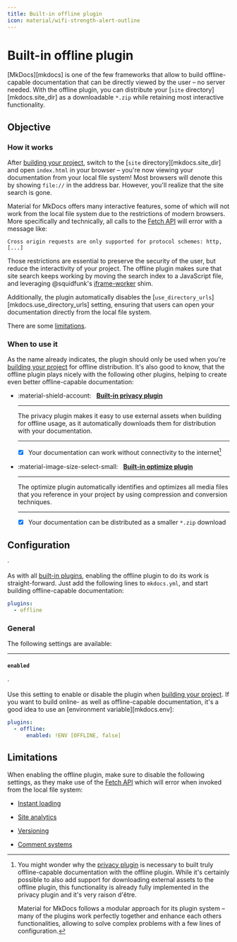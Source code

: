```yaml
---
title: Built-in offline plugin
icon: material/wifi-strength-alert-outline
---
```



# Built-in offline plugin

[MkDocs][mkdocs] is one of the few frameworks that allow to build offline-capable
documentation that can be directly viewed by the user – no server needed. With
the offline plugin, you can distribute your [`site` directory][mkdocs.site_dir]
as a downloadable `*.zip` while retaining most interactive functionality.

## Objective

### How it works

After [building your project], switch to the [`site` directory][mkdocs.site_dir]
and open `index.html` in your browser – you're now viewing your documentation
from your local file system! Most browsers will denote this by showing `file://`
in the address bar. However, you'll realize that the site search is gone.

Material for MkDocs offers many interactive features, some of which will not
work from the local file system due to the restrictions of modern browsers. More
specifically and technically, all calls to the [Fetch API] will error with a
message like:

```
Cross origin requests are only supported for protocol schemes: http, [...]
```

Those restrictions are essential to preserve the security of the user, but
reduce the interactivity of your project. The offline plugin makes sure that
site search keeps working by moving the search index to a JavaScript file,
and leveraging @squidfunk's [iframe-worker] shim.

Additionally, the plugin automatically disables the
[`use_directory_urls`][mkdocs.use_directory_urls] setting, ensuring that users
can open your documentation directly from the local file system.

There are some [limitations].

  [building your project]: ../creating-your-site.md#building-your-site
  [Fetch API]: https://developer.mozilla.org/en-US/docs/Web/API/Fetch_API
  [iframe-worker]: https://github.com/squidfunk/iframe-worker
  [limitations]: #limitations

### When to use it

As the name already indicates, the plugin should only be used when you're
[building your project] for offline distribution. It's also good to know, that
the offline plugin plays nicely with the following other plugins, helping to
create even better offline-capable documentation:

<div class="grid cards" markdown>

-   :material-shield-account: &nbsp; __[Built-in privacy plugin]__

    ---

    The privacy plugin makes it easy to use external assets when building for
    offline usage, as it automatically downloads them for distribution with
    your documentation.

    ---

    - [x] Your documentation can work without connectivity to the internet[^1]

-   :material-image-size-select-small: &nbsp; __[Built-in optimize plugin]__

    ---

    The optimize plugin automatically identifies and optimizes all media files
    that you reference in your project by using compression and conversion
    techniques.

    ---

    - [x] Your documentation can be distributed as a smaller `*.zip` download

</div>

  [^1]:
    You might wonder why the [privacy plugin][Built-in privacy plugin] is
    necessary to built truly offline-capable documentation with the offline
    plugin. While it's certainly possible to also add support for downloading
    external assets to the offline plugin, this functionality is already
    fully implemented in the privacy plugin and it's very raison d'être.

    Material for MkDocs follows a modular approach for its plugin system – many
    of the plugins work perfectly together and enhance each others
    functionalities, allowing to solve complex problems with a few lines
    of configuration.

  [Built-in privacy plugin]: privacy.md
  [Built-in optimize plugin]: optimize.md

## Configuration

<!-- md:version 9.0.0 --> ·
<!-- md:flag plugin [offline] (built-in) -->

As with all [built-in plugins], enabling the offline plugin to do its work is
straight-forward. Just add the following lines to `mkdocs.yml`, and start
building offline-capable documentation:

``` yaml
plugins:
  - offline
```

  [offline]: offline.md
  [built-in plugins]: index.md

### General

The following settings are available:

---

#### `enabled`

<!-- md:version 9.0.0 --> ·
<!-- md:default `true` -->

Use this setting to enable or disable the plugin when [building your project].
If you want to build online- as well as offline-capable documentation, it's a
good idea to use an [environment variable][mkdocs.env]:

``` yaml
plugins:
  - offline:
      enabled: !ENV [OFFLINE, false]
```

## Limitations

When enabling the offline plugin, make sure to disable the following settings,
as they make use of the [Fetch API] which will error when invoked from the local
file system:

- [Instant loading]
- [Site analytics]
- [Versioning]
- [Comment systems]

  [Instant loading]: ../setup/setting-up-navigation.md#instant-loading
  [Site analytics]: ../setup/setting-up-site-analytics.md
  [Versioning]: ../setup/setting-up-versioning.md
  [Git repository]: ../setup/adding-a-git-repository.md
  [Comment systems]: ../setup/adding-a-comment-system.md
